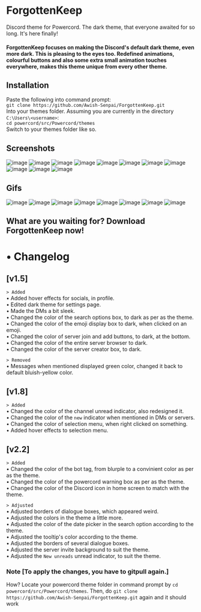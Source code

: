 # ForgottenKeep
Discord theme for Powercord. The dark theme, that everyone awaited for so long. It's here finally!
#### ForgottenKeep focuses on making the Discord's default dark theme, even more dark. This is pleasing to the eyes too. Redefined animations, colourful buttons and also some extra small animation touches everywhere, makes this theme unique from every other theme.

## Installation

Paste the following into command prompt:  
`git clone https://github.com/Awish-Senpai/ForgottenKeep.git`  
Into your themes folder. Assuming you are currently in the directory `C:\Users\<username>`:  
`cd powercord/src/Powercord/themes`  
Switch to your themes folder like so.

## Screenshots
![image](https://i.imgur.com/vesPxlt.png)
![image](https://i.imgur.com/bia8N8g.png)
![image](https://i.imgur.com/dAiaA2W.png)
![image](https://i.imgur.com/KpHjy7O.png)
![image](https://i.imgur.com/XpaP8FJ.png)
![image](https://i.imgur.com/P7r5BdO.png)
![image](https://i.imgur.com/c8w8USH.png)
![image](https://i.imgur.com/GiVMlEv.png)
![image](https://i.imgur.com/VEyRqDR.png)
![image](https://i.imgur.com/q6nNEB1.png)
![image](https://i.imgur.com/VjVcEvk.png)

## Gifs
![image](https://i.imgur.com/URYSqL5.gif)
![image](https://i.imgur.com/uh2K2AK.gif)
![image](https://i.imgur.com/xKwPG22.gif)
![image](https://i.imgur.com/NO88KmH.gif)
![image](https://i.imgur.com/uHp6l9Y.gif)
![image](https://i.imgur.com/wQ4wqeh.gif)
![image](https://i.imgur.com/1mfTQVm.gif)
![image](https://i.imgur.com/Tws07qn.gif)

## What are you waiting for? Download ForgottenKeep now!

# • Changelog 

## [v1.5]

`> Added`  
• Added hover effects for socials, in profile.  
• Edited dark theme for settings page.  
• Made the DMs a bit sleek.  
• Changed the color of the search options box, to dark as per as the theme.  
• Changed the color of the emoji display box to dark, when clicked on an emoji.  
• Changed the color of server join and add buttons, to dark, at the bottom.  
• Changed the color of the entire server browser to dark.  
• Changed the color of the server creator box, to dark.  

`> Removed`  
• Messages when mentioned displayed green color, changed it back to default bluish-yellow color.  

## [v1.8]
`> Added`  
• Changed the color of the channel unread indicator, also redesigned it.  
• Changed the color of the `new` indicator when mentioned in DMs or servers.  
• Changed the color of selection menu, when right clicked on something.  
• Added hover effects to selection menu.  

## [v2.2]
`> Added`  
• Changed the color of the bot tag, from blurple to a convinient color as per as the theme.  
• Changed the color of the powercord warning box as per as the theme.  
• Changed the color of the Discord icon in home screen to match with the theme.  

`> Adjusted`  
• Adjusted borders of dialogue boxes, which appeared weird.  
• Adjusted the colors in the theme a little more.  
• Adjusted the color of the date picker in the search option according to the theme.  
• Adjusted the tooltip's color according to the theme.  
• Adjusted the borders of several dialogue boxes.  
• Adjusted the server invite background to suit the theme.  
• Adjusted the `New unreads` unread indicator, to suit the theme.  

### Note [To apply the changes, you have to gitpull again.]
How? Locate your powercord theme folder in command prompt by `cd powercord/src/Powercord/themes`.
Then, do `git clone https://github.com/Awish-Senpai/ForgottenKeep.git` again and it should work

